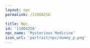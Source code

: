 ```yaml
---
layout: npc
permalink: /11004256

title: Npc
id: '11004256'
npc_name: 'Mysterious Medicine'
icon_url: 'portrait/npc/dummy_p.png'
---
```

